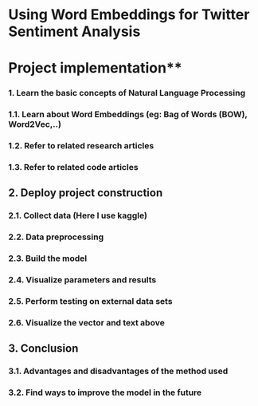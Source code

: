 # **Using Word Embeddings for Twitter Sentiment Analysis**
# Project implementation**
### **1. Learn the basic concepts of Natural Language Processing**
### **1.1. Learn about Word Embeddings (eg: Bag of Words (BOW), Word2Vec,..)**
### **1.2. Refer to related research articles**
### **1.3. Refer to related code articles**
## **2. Deploy project construction**
### **2.1. Collect data (Here I use kaggle)**
### **2.2. Data preprocessing**
### **2.3. Build the model**
### **2.4. Visualize parameters and results**
### **2.5. Perform testing on external data sets**
### **2.6. Visualize the vector and text above**
## **3. Conclusion**
### **3.1. Advantages and disadvantages of the method used**
### **3.2. Find ways to improve the model in the future**
